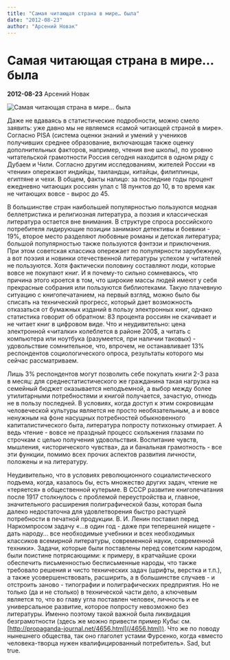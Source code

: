 ```yaml
---
title: "Самая читающая страна в мире… была"
date: "2012-08-23"
author: "Арсений Новак"
---
```


# Самая читающая страна в мире… была

**2012-08-23** Арсений Новак

![Самая читающая страна в мире… была](http://www.etoya.ru/files/images/pub/part_0/14177/src/plakat-01.jpg)

Даже не вдаваясь в статистические подробности, можно смело заявить: уже давно мы не являемся «самой читающей страной в мире». Согласно PISA (система оценки знаний и умений у учеников получивших среднее образование, включающая также оценку дополнительных факторов, например, чтения вне школы), по уровню читательской грамотности Россия сегодня находится в одном ряду с Дубаем и Чили. Согласно другим исследованиям, жителей России «в чтении» опережают индийцы, таиландцы, китайцы, филиппинцы, египтяне и чехи. В общем, факты налицо: за последние годы процент ежедневно читающих россиян упал с 18 пунктов до 10, в то время как не читающих вовсе - вырос до 45.

В большинстве стран наибольшей популярностью пользуются модная беллетристика и религиозная литература, а поэзия и классическая литература остается вне внимания. В структуре спроса российского потребителя лидирующие позиции занимают детективы и боевики - 19%, второе место разделяют любовные романы и детская литература; большой популярностью также пользуются фэнтэзи и приключения. При этом советская классика опережает по популярности зарубежную, а вот поэзия и новинки отечественной литературы успехом у читателей не пользуются. Хотя фактически половину составляют люди, которые вовсе не покупают книг. И я почему-то сильно сомневаюсь, что причина этого кроется в том, что широкие массы людей имеют у себя прекрасные собрания или пользуются библиотеками. Такую плачевную ситуацию с книгопечатанием, на первый взгляд, можно было бы списать на технический прогресс, который дает возможность отказаться от бумажных изданий в пользу электронных книг, однако статистика говорит об обратном: 83 процента россиян не скачивает и не читает книг в цифровом виде. Что и неудивительно: цена электронной «читалки» колеблется в районе 200$, а читать с компьютера или ноутбука (разумеется, при наличии таковых) - удовольствие сомнительное, что, впрочем, не останавливает 13% респондентов социологического опроса, результаты которого мы сейчас рассматриваем.

Лишь 3% респондентов могут позволить себе покупать книги 2-3 раза в месяц: для среднестатистического же гражданина такая нагрузка на семейный бюджет оказывается неподъемной, а выбор между более утилитарными потребностями и книгой получается, зачастую, отнюдь не в пользу последней. В условиях, когда доступ к этим сокровищам человеческой культуры является не просто необязательным, а и вовсе ненужным на фоне насущных потребностей обыкновенного капиталистического быта, литература попросту потихоньку отмирает. А ведь чтение - вовсе не праздный процесс скольжения глазами по строчкам с целью получения удовольствия. Воспитание чувств, мышления, «исторического чувства», да и банальная грамотность - все эти функции, помимо всех прочих аспектов развития личности, положены и на литературу.

Неудивительно, что в условиях революционного социалистического подъема, когда, казалось бы, есть множество других задач, чтение не «теряется» в общественной кутерьме. В СССР развитие книгопечатания после 1917 столкнулось с проблемой переустройства и, главное, значительного расширения полиграфической базы, которая была далеко недостаточна для удовлетворения быстро растущей потребности в печатной продукции. В. И. Ленин поставил перед Наркомпросом задачу «...в один год - даже при теперешней нищете - дать народу... все необходимые учебники и всех необходимых классиков всемирной литературы, современной науки, современной техники». Задачи, которые были поставлены перед советским народом, были поистине потрясающими: к примеру, в кратчайшие сроки обеспечить письменностью бесписьменные народы, что также требовало решения и чисто технических задач (шрифты, верстка и т.п.), а также усовершенствовать, расширить, а в большинстве случаев - и отстроить заново - типографии и полиграфических предприятия. Но не только (да и не столько) в технической части дело, а ключевым является то, что во главу угла поставлен человек, личность и ее универсальное развитие, которое попросту невозможно без литературы. Именно поэтому такой важной была ликвидация безграмотности (здесь же можно привести пример Кубы: см. [http://propaganda-journal.net/4656.html](/4656.html)). Что же по поводу нынешнего общества, так оно глаголет устами Фурсенко, когда «вместо человека-творца нужен квалифицированный потребитель». Sad, but true.
